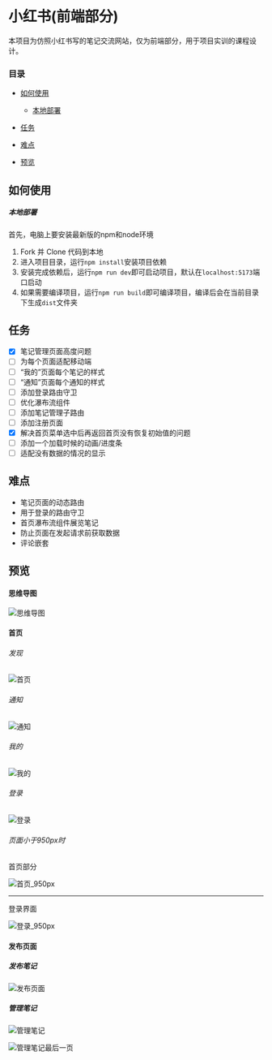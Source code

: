 # 小红书(前端部分)

本项目为仿照小红书写的笔记交流网站，仅为前端部分，用于项目实训的课程设计。

### 目录

- [如何使用](#如何使用)
  - [本地部署](#本地部署)
  
- [任务](#任务)
- [难点](#难点)
- [预览](#预览)

## 如何使用

##### 本地部署

首先，电脑上要安装最新版的npm和node环境

1. Fork 并 Clone 代码到本地
2. 进入项目目录，运行`npm install`安装项目依赖
3. 安装完成依赖后，运行`npm run dev`即可启动项目，默认在`localhost:5173`端口启动
4. 如果需要编译项目，运行`npm run build`即可编译项目，编译后会在当前目录下生成`dist`文件夹

## 任务
- [x] 笔记管理页面高度问题
- [ ] 为每个页面适配移动端
- [ ] “我的”页面每个笔记的样式
- [ ] “通知”页面每个通知的样式
- [ ] 添加登录路由守卫 
- [ ] 优化瀑布流组件
- [ ] 添加笔记管理子路由
- [ ] 添加注册页面
- [x] 解决首页菜单选中后再返回首页没有恢复初始值的问题
- [ ] 添加一个加载时候的动画/进度条
- [ ] 适配没有数据的情况的显示

## 难点

- 笔记页面的动态路由
- 用于登录的路由守卫
- 首页瀑布流组件展览笔记
- 防止页面在发起请求前获取数据
- 评论嵌套

## 预览

#### 思维导图

![思维导图](markdown/images/思维导图.png)

#### 首页

###### 发现

![首页](markdown/images/首页.png)

###### 通知

![通知](markdown/images/通知.png)

###### 我的

![我的](markdown/images/我的.png)

###### 登录

![登录](markdown/images/登录弹窗.png)

###### 页面小于950px时

首页部分

![首页_950px](markdown/images/首页_950px.png)

------

登录界面

![登录_950px](markdown/images/登录_950px.png)

#### 发布页面

##### 发布笔记

![发布页面](markdown/images/发布页面.png)

##### 管理笔记

![管理笔记](markdown/images/管理笔记.png)

![管理笔记最后一页](markdown/images/管理笔记最后一页.png)